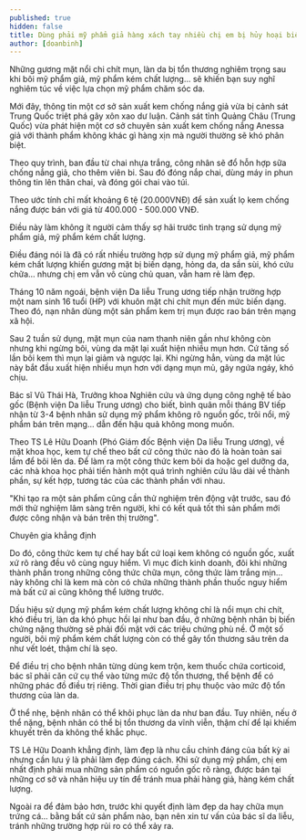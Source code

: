 ```yaml
---
published: true
hidden: false
title: Dùng phải mỹ phẩm giả hàng xách tay nhiều chị em bị hủy hoại biến dạng gương mặt kinh hoàng
author: [doanbinh] 
---
```



Những gương mặt nổi chi chít mụn, làn da bị tổn thương nghiêm trọng sau khi bôi mỹ phẩm giả, mỹ phẩm kém chất lượng... sẽ khiến bạn suy nghĩ nghiêm túc về việc lựa chọn mỹ phẩm chăm sóc da.

Mới đây, thông tin một cơ sở sản xuất kem chống nắng giả vừa bị cảnh sát Trung Quốc triệt phá gây xôn xao dư luận. Cảnh sát tỉnh Quảng Châu (Trung Quốc) vừa phát hiện một cơ sở chuyên sản xuất kem chống nắng Anessa giả với thành phẩm không khác gì hàng xịn mà người thường sẽ khó phân biệt.

Theo quy trình, ban đầu từ chai nhựa trắng, công nhân sẽ đổ hỗn hợp sữa chống nắng giả, cho thêm viên bi. Sau đó đóng nắp chai, dùng máy in phun thông tin lên thân chai, và đóng gói chai vào túi. 

Theo ước tính chỉ mất khoảng 6 tệ (20.000VNĐ) để sản xuất lọ kem chống nắng được bán với giá từ 400.000 - 500.000 VNĐ.

Điều này làm không ít người cảm thấy sợ hãi trước tình trạng sử dụng mỹ phẩm giả, mỹ phẩm kém chất lượng. 

Điều đáng nói là đã có rất nhiều trường hợp sử dụng mỹ phẩm giả, mỹ phẩm kém chất lượng khiến gương mặt bị biến dạng, hỏng da, da sần sùi, khó cứu chữa… nhưng chị em vẫn vô cùng chủ quan, vẫn ham rẻ làm đẹp.


Tháng 10 năm ngoái, bệnh viện Da liễu Trung ương tiếp nhận trường hợp một nam sinh 16 tuổi (HP) với khuôn mặt chi chít mụn đến mức biến dạng. Theo đó, nạn nhân dùng một sản phẩm kem trị mụn được rao bán trên mạng xã hội. 

Sau 2 tuần sử dụng, mặt mụn của nam thanh niên gần như không còn nhưng khi ngừng bôi, vùng da mặt lại xuất hiện nhiều mụn hơn. Cứ tăng số lần bôi kem thì mụn lại giảm và ngược lại. Khi ngừng hẳn, vùng da mặt lúc này bắt đầu xuất hiện nhiều mụn hơn với dạng mụn mủ, gây ngứa ngáy, khó chịu.

Bác sĩ Vũ Thái Hà, Trưởng khoa Nghiên cứu và ứng dụng công nghệ tế bào gốc (Bệnh viện Da liễu Trung ương) cho biết, bình quân mỗi tháng BV tiếp nhận từ 3-4 bệnh nhân sử dụng mỹ phẩm không rõ nguồn gốc, trôi nổi, mỹ phẩm bán trên mạng… dẫn đến hậu quả không mong muốn.

Theo TS Lê Hữu Doanh (Phó Giám đốc Bệnh viện Da liễu Trung ương), về mặt khoa học, kem tự chế theo bất cứ công thức nào đó là hoàn toàn sai lầm để bôi lên da. Để làm ra một công thức kem bôi da hoặc gel dưỡng da, các nhà khoa học phải tiến hành một quá trình nghiên cứu lâu dài về thành phần, sự kết hợp, tương tác của các thành phần với nhau.

"Khi tạo ra một sản phẩm cũng cần thử nghiệm trên động vật trước, sau đó mới thử nghiệm lâm sàng trên người, khi có kết quả tốt thì sản phẩm mới được công nhận và bán trên thị trường".

Chuyên gia khẳng định

Do đó, công thức kem tự chế hay bất cứ loại kem không có nguồn gốc, xuất xứ rõ ràng đều vô cùng nguy hiểm. Vì mục đích kinh doanh, đôi khi những thành phần trong những công thức chữa mụn, công thức làm trắng mịn… này không chỉ là kem mà còn có chứa những thành phần thuốc nguy hiểm mà bất cứ ai cũng không thể lường trước.
 
Dấu hiệu sử dụng mỹ phẩm kém chất lượng không chỉ là nổi mụn chi chít, khó điều trị, làn da khó phục hồi lại như ban đầu, ở những bệnh nhân bị biến chứng nặng thường sẽ phải đối mặt với các triệu chứng phù nề. Ở một số người, bôi mỹ phẩm kém chất lượng còn có thể gây tổn thương sâu trên da như vết loét, thậm chí là sẹo.

Để điều trị cho bệnh nhân từng dùng kem trộn, kem thuốc chứa corticoid, bác sĩ phải căn cứ cụ thể vào từng mức độ tổn thương, thể bệnh để có những phác đồ điều trị riêng. Thời gian điều trị phụ thuộc vào mức độ tổn thương của làn da.

Ở thể nhẹ, bệnh nhân có thể khôi phục làn da như ban đầu. Tuy nhiên, nếu ở thể nặng, bệnh nhân có thể bị tổn thương da vĩnh viễn, thậm chí để lại khiếm khuyết trên da không thể khắc phục.

TS Lê Hữu Doanh khẳng định, làm đẹp là nhu cầu chính đáng của bất kỳ ai nhưng cần lưu ý là phải làm đẹp đúng cách. Khi sử dụng mỹ phẩm, chị em nhất định phải mua những sản phẩm có nguồn gốc rõ ràng, được bán tại những cơ sở và nhãn hiệu uy tín để tránh mua phải hàng giả, hàng kém chất lượng.

Ngoài ra để đảm bảo hơn, trước khi quyết định làm đẹp da hay chữa mụn trứng cá… bằng bất cứ sản phẩm nào, bạn nên xin tư vấn của bác sĩ da liễu, tránh những trường hợp rủi ro có thể xảy ra.